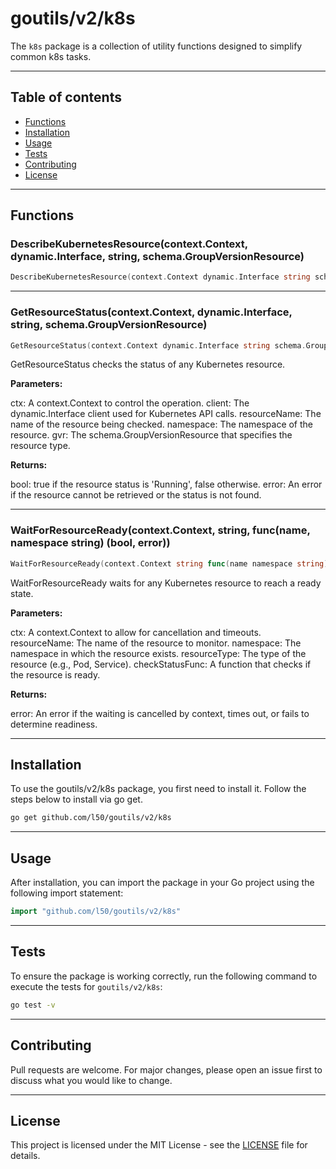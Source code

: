 # goutils/v2/k8s

The `k8s` package is a collection of utility functions
designed to simplify common k8s tasks.

---

## Table of contents

- [Functions](#functions)
- [Installation](#installation)
- [Usage](#usage)
- [Tests](#tests)
- [Contributing](#contributing)
- [License](#license)

---

## Functions

### DescribeKubernetesResource(context.Context, dynamic.Interface, string, schema.GroupVersionResource)

```go
DescribeKubernetesResource(context.Context dynamic.Interface string schema.GroupVersionResource) string error
```


---

### GetResourceStatus(context.Context, dynamic.Interface, string, schema.GroupVersionResource)

```go
GetResourceStatus(context.Context dynamic.Interface string schema.GroupVersionResource) bool error
```

GetResourceStatus checks the status of any Kubernetes resource.

**Parameters:**

ctx: A context.Context to control the operation.
client: The dynamic.Interface client used for Kubernetes API calls.
resourceName: The name of the resource being checked.
namespace: The namespace of the resource.
gvr: The schema.GroupVersionResource that specifies the resource type.

**Returns:**

bool: true if the resource status is 'Running', false otherwise.
error: An error if the resource cannot be retrieved or the status is not found.

---

### WaitForResourceReady(context.Context, string, func(name, namespace string) (bool, error))

```go
WaitForResourceReady(context.Context string func(name namespace string) (bool error)) error
```

WaitForResourceReady waits for any Kubernetes resource to reach a ready state.

**Parameters:**

ctx: A context.Context to allow for cancellation and timeouts.
resourceName: The name of the resource to monitor.
namespace: The namespace in which the resource exists.
resourceType: The type of the resource (e.g., Pod, Service).
checkStatusFunc: A function that checks if the resource is ready.

**Returns:**

error: An error if the waiting is cancelled by context, times out, or
fails to determine readiness.

---

## Installation

To use the goutils/v2/k8s package, you first need to install it.
Follow the steps below to install via go get.

```bash
go get github.com/l50/goutils/v2/k8s
```

---

## Usage

After installation, you can import the package in your Go project
using the following import statement:

```go
import "github.com/l50/goutils/v2/k8s"
```

---

## Tests

To ensure the package is working correctly, run the following
command to execute the tests for `goutils/v2/k8s`:

```bash
go test -v
```

---

## Contributing

Pull requests are welcome. For major changes,
please open an issue first to discuss what
you would like to change.

---

## License

This project is licensed under the MIT
License - see the [LICENSE](../LICENSE)
file for details.
